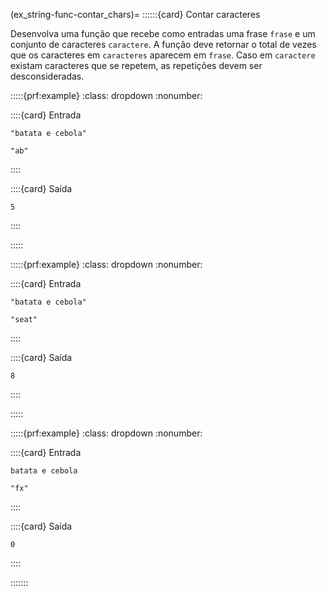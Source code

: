(ex_string-func-contar_chars)=
::::::{card} Contar caracteres

Desenvolva uma função que recebe como entradas uma frase `frase` e um conjunto de caracteres `caractere`. A função deve retornar o total de vezes que os caracteres em `caracteres` aparecem em `frase`. Caso em `caractere` existam caracteres que se repetem, as repetições devem ser desconsideradas.


:::::{prf:example}
:class: dropdown
:nonumber:

::::{card} Entrada
```
"batata e cebola"
```

```
"ab"
```
::::

::::{card} Saída
```
5
```
::::

:::::

:::::{prf:example}
:class: dropdown
:nonumber:

::::{card} Entrada
```
"batata e cebola"
```

```
"seat"
```
::::

::::{card} Saída
```
8
```
::::

:::::

:::::{prf:example}
:class: dropdown
:nonumber:

::::{card} Entrada
```
batata e cebola
```

```
"fx"
```
::::

::::{card} Saída
```
0
```
::::

:::::::